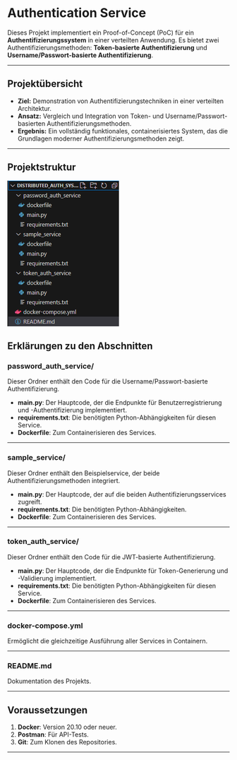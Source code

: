 # Authentication Service

Dieses Projekt implementiert ein Proof-of-Concept (PoC) für ein **Authentifizierungssystem** in einer verteilten Anwendung. Es bietet zwei Authentifizierungsmethoden: **Token-basierte Authentifizierung** und **Username/Passwort-basierte Authentifizierung**.

---

## **Projektübersicht**

- **Ziel:** Demonstration von Authentifizierungstechniken in einer verteilten Architektur.
- **Ansatz:** Vergleich und Integration von Token- und Username/Passwort-basierten Authentifizierungsmethoden.
- **Ergebnis:** Ein vollständig funktionales, containerisiertes System, das die Grundlagen moderner Authentifizierungsmethoden zeigt.

---

## **Projektstruktur**
![alt text](image.png)

## **Erklärungen zu den Abschnitten**

### **password_auth_service/**
Dieser Ordner enthält den Code für die Username/Passwort-basierte Authentifizierung.

- **main.py**: Der Hauptcode, der die Endpunkte für Benutzerregistrierung und -Authentifizierung implementiert.
- **requirements.txt**: Die benötigten Python-Abhängigkeiten für diesen Service.
- **Dockerfile**: Zum Containerisieren des Services.

---

### **sample_service/**
Dieser Ordner enthält den Beispielservice, der beide Authentifizierungsmethoden integriert.

- **main.py**: Der Hauptcode, der auf die beiden Authentifizierungsservices zugreift.
- **requirements.txt**: Die benötigten Python-Abhängigkeiten.
- **Dockerfile**: Zum Containerisieren des Services.

---

### **token_auth_service/**
Dieser Ordner enthält den Code für die JWT-basierte Authentifizierung.

- **main.py**: Der Hauptcode, der die Endpunkte für Token-Generierung und -Validierung implementiert.
- **requirements.txt**: Die benötigten Python-Abhängigkeiten für diesen Service.
- **Dockerfile**: Zum Containerisieren des Services.

---

### **docker-compose.yml**
Ermöglicht die gleichzeitige Ausführung aller Services in Containern.

---

### **README.md**
Dokumentation des Projekts.

---

## **Voraussetzungen**

1. **Docker**: Version 20.10 oder neuer.
2. **Postman**: Für API-Tests.
3. **Git**: Zum Klonen des Repositories.

---